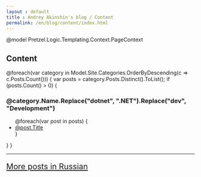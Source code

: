 ```yaml
---
layout : default
title : Andrey Akinshin's blog / Content
permalink: /en/blog/content/index.html
---
```

@model Pretzel.Logic.Templating.Context.PageContext

<h2>Content</h2>
<div>
@foreach(var category in Model.Site.Categories.OrderByDescending(c => c.Posts.Count()))
{
    var posts = category.Posts.Distinct().ToList();
    if (posts.Count() > 0)
    {
        <h3 id="@category.Name">@category.Name.Replace("dotnet", ".NET").Replace("dev", "Development")</h3>
        <ul>
        @foreach(var post in posts)
        {
            <li><a href='@post.Url.Replace("index.html", "")'>@post.Title</a></li>
        }
        </ul>
    }
}
</div>
<hr />
<p style="font-size:150%"><a href="/ru/blog/content/">More posts in Russian</a></p>